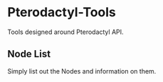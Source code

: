 # Pterodactyl-Tools
Tools designed around Pterodactyl API.

## Node List

Simply list out the Nodes and information on them.